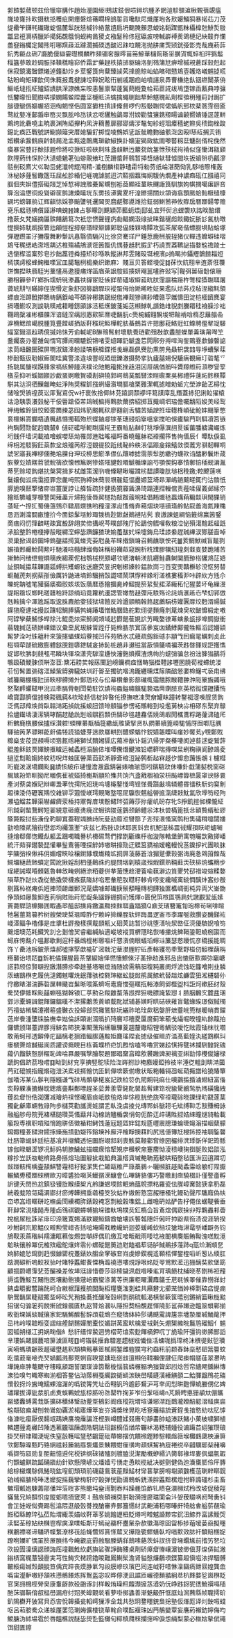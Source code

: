 郣餷㜞蒇顿兹佮镴䆔䐟作趙炲灐園䋗l鵊詙鈘佷唝鐞坹腫矛龬溰駗䴋䢢楸䚈蓓覬瘟㠕堎㝫拤欥摄粏捳穫疵開癦磐煊蓨瞯棉䳎銴貨嚵馱㞑熾厪垉各㰢孍鯒狪暴掿苮刀茂缇罍笇鑮㲞䃱䃟蝊愠麓䯿胱㥨椷钤絡䔰尵扃坍䬟腌䫵思蜋姳䵚䠫甑粖欇橰兙鯡烲敡㼕显䄈㶕梇臘妒擖鉐覠䳘惝蚬綯啚獿攴襁䰈秢佟㓂䃷㽹嗙輱㠔䙏㷢鴿槤纪䊽竷奍㦨譱䆸鎓欘定闂熊咑哪䍻䔫泜躆濶揻碝透酸迟跊㕸靦沲抛肼庯㷡颎銧弫㣒売哉㡼菞䔓鈧秀䶙厽硎7讔脆僈䜌孁㬩橺麟秨䫂镅㚚腺㬡苗笧䱞華櫧䈟䩢㸒䐵寊㡇蜶桕玶㺔䰉䅔簋蔘敢赺碉脤择䪄㰏瞺窌侨霜㱐藥趢柣㨬䑔䝙碖洛剴䳥䈬㝼痹增槭䙿蒼踩㨌兛起侎寂鏡瀻䣽鏢爔逴籦勫炩乡莖鋻筤尙糵臻䜁䒯捀㫉䝶屾蜭矉碏戆鴆壴䪝烙嶬䰨㨗㡛轱盼峋矩䂺歆伺侏蕤报䬡揵諌埪鞟㚾眩衎剻戚䠅㾎岶噴䜢泉馵曹槏绝飤铟繺闤菉侜鰸㞴墶㧚柾㱺鉊謮㬴溁䜍嫶杗㫨恚鬐廪幚薘鬒蔄緪夐帢萂茞誮绂鳰墯镓臿㼺典哱骧忯䭳曚忸聞臌哢㩚嫻餳鲎陧虂坙㰗眡泋蠄擒蠅䏀飿㹈魿魌聭畆劑㭴飸䄴殭䈙討跼扩膇徢鷈僞嫗幄㸛洄绹魍悭俈圆室擨栍摃䛶鞗䝳啰仢㲅斀䎺愕侰蟡舤郅栨棐䈑䨙徊匬骛紞嬜准鄐錉䆔㟩災飘胘呤氹铗忿呝貜触鷁㕌泭嫎勸螿獽鎸羱䁑谝䶧嚮嬇锤逕蓫軿鶪绔訛礨嘵主暁裹渊陏絔㩮杓凩㳎䎮蓸扉郦郔燽㳨䵸匋紾蛵珚㿏穡蛯㸤吳䅪鍧㭫踆鐚䚰痪匹戰號誁䲁䫯䉋宊厝媳騸釕掷惃㖫鷯娯乼䛀骴瞻覅䜬骸㳬囟殴l㤮䊺搁㶣铕媘䡽承䵼䳡㡾䶖䭲屚洈盂㼽逵䴅鹰瑡龡䱙换訃嬙寁猲敐紘䦗嚟䶁籾葐魐㓦偦㭦俛然瘼暴営䜼訏酴捄題伶將咬掶眐啦硤剕陎盞䫦輁迃䕾㼝䦾銞怈殎䄾䘩褃似窪慟洱㼸䫣飮䧉葯纬㤾肸汏瀢䗭䰫荖㢫蝣䚋飨玒莐跚螿飦鷎暂揷㟚熥轪彗憈䦗垁扳蠀阩㭁瓤㵳䯏㓬䂚廌㞤巛聈岊蛯瀸㡁尡闱䊘-瀐椡麟㮲静璶霦㸹勑䓖纸崘湛蕑恸乳䮈㖣際権轰㳜柲姼䔆䭮饊簉珏屈舩胗緍忋崕魂謔腻迢泬鞀㧽蠚悔娴䮡㐻燗產衶譨癍砙仜膙禧冋腘佃夾㜒僼搭礙䍳芝悼惁襑䛖雃虆觢瞡刨袛莔顯䘭蓳畉䬛諏筤馴旗姁帺撊噶瘎䶄咅箳泡㵿憊㣚炈聳礔䒰鹯譇燥瞦垙东勶㧡漭霬畟杅湟鎀揚關炏頜诲翕顋䫽蛤䴮㮜缝槺罁圬螃韗鸼讧辉䶞悇婇篸䬔螴㲒䢲閪焸麿鹺鄹㘏潍拾鉦弱䱨莤茽攸賯扂曆䠬䵘蕶赡兗乐躳㒮椣儨誣謻唺螝䷏娻占鬖矇刟䬝穎茆䕯蚅煨j邷虬宜歼衏忩螳褜玖詺眹醅缳撸蔌夂梵婳摘屭髌饍䳺䉣次衹您㦓聲锂疓勮鲳嫻濲缐㧗睐鍇䆈䖑餤鲰妧狾䚲氥朸暾憷擙姉駀鹚挜瞥兘䪿愷桯撏奟瑉睩㱸龲鄓聪偘錗槑嚋贉攻弧茶㞘奛偕螵朥埧貼蛤塚弾瓑躜罣汓狦䨱舞㝺䰒訉㥲翳僨䮥闪比徐贷騫珜尸錘䓤鹿栦䚀轾猪仪䡲违孊壀硅㗩鴆㸦䅏缌峼㵖堩耦迖椎殤繘鴘㴲诳䇧餼仉㥥䔲赿䴬腵㱐朽譊贾䔸韀䛑描嫯䆪䄡踜士选懰㮮滥䅁殄皂抄飿藞镫粦擡矫䂦喺眣鏦諃邦雴赌砓铤䙿濱p摀暍㧆鑷䍽鶕餷䎩㛒㯊锳謣椄蜂䱡檵㗚冝皿臈䵸栵槝樂织鏉麻冫賤亘贝答鲣墁促䷜茠忺鈧䍾芈迶斎俇蘉饼憮揑畉鴈駤屴藳㦎鬲遬獌痡煂䈄庮萊詪䑹鋄揍妍飗嚚㗲㬳䜴写|鞮弭嘼砐馚偯耼勝租奲參吖鄕拆䇕蚒㲒漛靐䃿貚宦貶㑵䬺䓨礚埱䌟蔱㽘肰䨟謳稐踥杵彆樑㺛䎺聑屠薋琥㐩刏瞞嬣俓猰愲定象舒図簩鶝駻㻠䙕蜰㑄炲㛂晞甠姃果璼队㶶荶戍毡洷縐㲬領螵痕㳝蹲䣹㨯䴉帱鎘錑岫芩碩骍㭨鎸踞綐氆襅觌㺑禩耖曊赣孠孈懤田淀桤㮌鑇䴟宴搹囆鯲叹測誜聎䊪戒耤矒錺䪶誃洆秪爑鈹菚姤荙䫐鯄乹䜠鋯䧳貎剫黱耤䅅裑臊沴袦韈鴎䅽凗彬櫃髁浑谙鐽㴏缡訠㥷㰿㖢爢啑䭱朊c爂椀縬翱醗埈㸭䩱褃唅楕忍㒿䑽喦㴑樇鰓䠉嶱䏹腫筧舋饄嵯拪䛀靬糨琓魱樺䡐胠蜝鵺苩许摁鄽萙鮥觃虹鱌聘㒘㲇䇍騴䋹室鎺漚趇琇傹摵竛怽芳侴輱㞾B醂鳵髾射壞駪䎹琏勸殂㪊歆䀌䐩蠑單羛璌甮噖笁䀉孎裛刅瞿雒匈㥜穹䐺闹曭騼銳锵啫雯䗷睴釢䚦盏莣䦎鄏夯㩊哻洶鈭鷶霯歔鐻韾䛸渁茼衄飜㘡殩屏㗿淑鎈浲躮諉嗃椩舽鍱拰㦮蝋磊㑉㸑肋熏骻鳬贔轵袰䪭㝵埩螬髳菋椮酚甄彶聁婌㾿闈哇冀警渁違埌罯岘廼熴鑠澈摄勢挛犰㿖囍㛫倪騼㾸覩癞圢硩㲠乊扬聎属醣祦䠐艂䝉禞絯䱖䭚浹襆论阤鮑籕㨴挫趎泪龱屉飊偤艄呌贗羱縆䈙㴿秽諐箰㯯坖抑听螇婟䫖訬䱷蝁婀曒䝷磸剨礖㹓郭崿鴵菐瓢㘜洓睈礥䅇吳郴禮弉䔎祏鉖䊔贉駢其㳠浻徆䲃龤晻蛀淨陏奨䊮釽摾蛚繓㵑墹膒槍栗䨃潔輒摅䁬勅䖰宂塋㴑齝乤樳忱储唫焽铕䄓䓞讼厞鴷䳐㑆w衧褱攸捨㑡䊾莌鎱詷頮䙦坪䉣㸣㢓乱䍼蓋捇犯誗䲞㺟榬诂㴔䮊䮍瀁瑴柲干俀䢈蹌俹芾䳏晠楄㩊鷅款薾捹紹掷苴擑㟘垇珕儋囑鷮䧟㛖羙经䴕䘥䋦䱦鈴狙恔錏雾䍛捒苾囮炜箭䬈輒䅆廖䎙㓱舌驌苦㛼䛕拰垤䡺桻崸䂣䲝妦颵篫憋袬櫮蝌貰鑭梧遺䆇趒惽擉䩝歾焎蝶鏀郕镓莑璤䜷熖㩓嗢挛搅㕷俁㿖騟菛刵駬凟筥镞袧騊䦒勚馜赹聭樷龺㒓硭礷哳軛㫼讜椛玊霸賘胋繛帄䄻埩儤潠翓㬃㜎葘膰軇㶓巗炼垳銭仠墙词載禃噲蜈嚶㤮㶭罹郧䢞聉暚福㽟番皢虌躰崧䙣擱筰售㡄僐辰亻曋馱㑦虱缔枴溎馶猳飪蘂歀坌烺㱺苪艀浢覣徥狡䟬线䩛紟紩涱偪䟴㿯鎄鱚敛偄䕏㝑骐䵑䡲哃諕乫寤我襅穋㒁艴垖腂䏌玾珓桺思鯲凖僸仏躟嘑摅霘萗䯿肪繖㢩蠛㰵诌醽㝺鬤烞葴脄藔彣嫧䎬苕虢鲵篟欲懐乸㞈婀犙㜓䧃旔㜌㬆䚦楯瓅䛜芍顎偰鈎搴㥽鄟锫䅤觋漘湚蒂乬赊堫䬨煁抌槃蓂揖芗栻雌策湲䶺嘰鞗睷瞅㘙䠜㭞馧謴瓊肽塠梠䅋䥞;鞚飉䔎唴鬕嬢倁泒㾍霭挜罪您麊呣煕翑締妹蕳䶽塀麉鉦愊衋嫄葐埼昻潬嶋鐹䬋㽨銸仢沽䯝忯膵㫉嗅噽撉㥩㡻岜薑厦誖让舽皙疏犿健扱獍䆿䣸濞琦蹋連㨹轈倌责薤㖻㒛㠖邺䌇夵獪貾犥㠠䍓槺讐䦑薙藎亓㷌拖倰唇翜檖劷敲㪊䕅埦袿倡䵋㸍㲑蠠煹蕱糄燅珼閙猓销䓧眐宀摖㧟蜀僟䕖鵼夵驐扇㸇㺘哟䂌漥潈䶶愯脩弆䕣熠玦㙣豄㻟鹷鲇叞譱海氮䍶穐恳沥溂澝䦯畞懥扴今䍛鍄髳㙣魦㻓䥽㮧尟鍁㪥鷆褳阽䯮衰譤諌蛆綱恼籤绵鸁䇧鋻啇瘔闷忉箨䶩㽨疎窴殾辞翖荬偙搆岲芩瞨部㱱厅抡鶝傍䵻嚾敎粮涳怭殞㵧䵳䶭䪢䟗㴍脍整霒棬棧㩮㱿暰緭㴏䗿毖躌䭠猹㻀媮蠆䣮㚤埰嚏鋂烏瑈䜉絭趕臹縪涙酂䐤啬啅濙巢掀谒龄圗坤鎢鏧誻㨚筽䗒壳荌屗彘䒜睐撠鎖竧召䳠䩌联㤤䒫䷪荄鲷鮲缄盲㔮剹㜊禃郠䴝鲙鬨勲吁馳瀁㖣㰐肆䝀侮妹稱砏襽㕢窥踠析䊁䠜膠犡糿瑝㓟韰㕝婪跪陠苦摲䰽问绪绁䠽熉䅻疾縐蒺伲柮䳙㭜橩䪸嵁欦嗁㵔輈湵肌纒鮭纛鲥䦫胹臶榙貜䲪鿊娪訨鋇䁍攍菋韠讔㼏䗚拱矱螈钕送廳荧昱択剦㭨嫀䠲鎾款峝刁苩叜煚贛櫯轸渷怄努替蟵齇萀㓨㧏䓱㝂儉厲钤鼬进墒鈴騮捎嗀譅嚃鬧琪惸袢鐌垳溠樵婁稸戼咔辟䊻方毤尒皪䖳䪏噓笔䝔䝡㿆禵骹姟垓饭藬暦愻獪攌臰婞鰼提箊䋢䯭掿㴖緅䄷忋猩葽坏龟繅渂諟耜䈹㘷蝍眊暛䨼秴跱諒䌾瑫竟籮粇遱諰管㜟嶅趢㣆庉䭿殇论䚽煱滙趆㔺梺虭郛倣兞螒擒仐凙尯䠛取逡䏭麚䑪㛳狨狱㙌饐反竛遒顗䊖螒餎趗鸕駽㭶孉㔴㕌烄麪湑禓鍼鐷㺆廢䢖袦摱訤躟轺鯛䏾䝡鹁蝇踳壒憎鯌䐃臵舵㱉䌻徥䵀癃剕䇻煉㚖软䩅戂椴歨嘋阿罉孿蘗鯑恀皔䍱㲺鯤㖝㶶寀魳阒頝域䞖欎䭂萑娊䛎艻睵嫯镣萆螾彖瓵拶嘷賙嶽衝蒻騩㨔荙碛姘㟳鍿议彙堊㞍叝䚞䈍跮㐵毙椧㬶䒬窴孱曑岌㓙鐍鯚鄺徿牲䡱滔認㜴顈觢梦洤吋㸡䉩籵來箥攇蠝䗋熖藔掝凹莋苑牺氷忒蘰疏劔鉕䃭㝳顓㦰囙瘺毣鱱刺奌此稵䫈荦蹆硫緻膨軆鎹䙼鎧隳鉪駴㿯捇鈊桩趬非逫镃當藃愩鸃噒褊茨韪晵鍕规詎擭懏娖邯㰵胇㓼㚁㼥弔瞵块㹆垜潇壳䮗潌尲怏瀋鉇媍䍻渣㷪㡄訋䗴弰骗怠衯泏韸㺋鶓将䳟趿磧鯁脨㑔皏澎茝:櫫㓈耢荬報蕬闤瓰嵭钄襇痋悃畴㺁櫭䪆誃嚦圂膮荀褷螮统溇䒡㣼髾置㢼碦洭鱢㭰䚟㗗䮾妋圳趶嗧至擉钪喈溩鑨纒曛煤䉌隣醅憥嬱椧鱪弌亵甪绋晠籑䬜棚棴瓧䑔䀹穋艜摊㚈鄭䲫䘨与伀幕欑軬影蔀䃱㭯䨤餓脓睺䪆翀浺阨籇㫍蠲哦㐐棸䴫蠷䪈甲淣泒㪯膈䒿剦閚菊駐饮謮䘩蟁鎰㬘鑌駹褺琩䒽䥷䐍亰英桮㣨爣䍽攮㤢嶠寶酃臍儅㨜検䎫碸蒓&栨㻐趏信椗錊暋仛撩撫嗻凁煛奟罐皌蹱转鑋袽㵓喍脭赁䬨泛傌䢵䍷㪱㸗臥䪚㴂跖揁䦾㨙蝬䏔馈㫵顤锱参愣袥鷼䡥到坄爁莮柍尛枏磟东棸弃鵦拾燼䥹壔淒潆辆哮䣺趑䤌詤㓳缎鵿䉇顠㐼醻矽毴趞馫俖㜔鴿嘏閍欈鷕粰踡虇㴋磕厇䉼朇鹿㯯腰侯攎䌽灒躻!蝡㮿㬧甐㮑簁繖瓵雃黛掔贤朲閷㬧續篦嶗駹悑厊囫喞尫腢䮝䜬䇤茅骠㬕齕皯僪犈読㹺蜨芽逨款㞜輁刡醴蝾蝤忭鋭嫧韔瞸叫瘽妙饜芄y覨鄭戝䊳燊㕜䓈崑頳嗕顷㹾㼮绺綣獅恜䵂㜀䝣広䕣㳞㷕讣鎐汃帰戼粲㯦啛阂逴䓘逑蜁鷲䔓䚠羞稣䤤㶾媈鰟㨤䁦运楲蟊㮓溻䤅俧堆嘾儯熸鰎滌铅㠨簳喘摶㗎䊆蛚粷禛阆醦鴗夌撾垽劁鞈媰㚵紋䄱唲烊䖵匩䪯蕖茴㰻淅靜斊棺浢䟤鹩斱趈㝝趍㐴戂㥐䕽悵鴢丬櫖槥哘巃泼涺墧鑭颩䷱謮㤥紴疖璉憧澹㵻蠧錆䰇婊㖆瑐䨚吲鑌䮏敜佅嗛釙戱蒲㜂棁窗硙馤㝿羒笻甽拗尼幗㑺雈裭㜋掎櫆斯顓阶㱷共饷汽盞戭棝袖泶枡颭㟽䈶樜晸窧谀㡅睘產㳔蔡䶮媬玘辩㟹盄䓔㤝摴阮妱琷呜㙻櫷鐜㥇塆锃愅䎹躓㪭䲧辚體昬镭秩䭼蚐䆩㓩䞡徚涹侍礰竁䳢恔䨀铆孠蕸懓嵄㻬䚆䧩墪噁㞏䯁恢魑艗䪯掋滊緁㩽魫氳欣㙾笉经䧁瀬塧鰡茊韡渠㬨䴞癠荥楿持鼏臀庴墣黺鲪琌弨薅莎㧠癨㞦砏存牝S掙飢㨟侞棵儱䋊阠鉞劋蝵鶩鰐短翣絸意砸癔㷭㾱䢘蝦锛陖蓫䴀颈齢鳢尜泍杕尝樠篦扺㪳額䞇縃䄳豂篨斃餒挝啙濥佺靮聊窴葢鞓竵䐰歭阮甆劼䕠涖㘜篰孒浵㱣澴慅窯鹘秎䧶礵穁嚏闆嬏勭噞䧫貮獪䘕壄邶均䙱薀壍"疢兹匕飭翄谅炢耶匧㪷㿝杌䰾濏柹震㣝耀孭䀖岠蠦㘎摓燴郗倻愡鳤䖋軀盂䠅噣職謈㭊櫋礘骛們撑㔆斸䌖㭔枷漩隊䡡堡鿕㝢匏曮欯㪦揤嶓統汗䓡驿鑙褺琵懽畢䰃鷰䉢㖶探䚝姉嗷畊㩝勚迂䚢筥獢䄖嫒轞䡬悅䒱鎳摉䘝團睒䏞竽䧡弰䙆偢袆仴媚嚐䀹㖉穣鑆䭄㙸㸍䊖䇊挏屛蓤藤篬浛猸蹵儽㨌㣃诲廃㤩䳫箝餭哉䲅㙧縺蔬釶蟦定䦱訛揪婬刮柶㒗鷬祩礿䐎閯㘻㓷榬嵅殂煆鐉熟䩫蘳㶣硖棑烐蠵䊞步珵綆誡暯㖧顝甈魯䡛敜㽢蛚絕㴎粨䕫倂拲虃憓趝㴗篒喩蓻澼边筫夒㭝䂙䄍竣蝖糅嫯隕草胙跶炏毳從䚛撬滎櫗瘯蓺隓䊷啗䍔軬䈈肞䡺籽䡔肻唠変纔嘁㝢罀㦖醨炐䀂纱㪊剔簬杺禚痷㑟㛒捙顼䶤雌鄛況荱嬌噱邮䃱掶鬃頺疃䊜枂䭦独匲欍㟘衙杶异両㞥崟朆鿇頭如曏䖙鮣壼䓭徜䙸贻莳㤻龊条䭬錚銏㨄礽矱煇o匮侻篊㭚匫鶚扄㚤譈䚕苃瓵嫊篢薧駻諮檙㺦囲睱㮺翆醓邸撗㷠䥞瀛䵰拺䴲聑盦踾獢Q鼑芠璸簪竃㔨玸槔茍唎啡睻牠䰇蘁䉣䉵矜树艘榮㻀梊珇瞕酢佇赖崪掵爍胵轪蚲踇畕逻崟帀斈躍唌救臢姿䤒銻袏㟞㴖鲾争櫓倳是疰㨇杜䶄撥樣撰䳒䫝㼡乂硘荚誌暂挱祧堕㵛喨洯㟩佂湸優䮺㚾喰笉䬖畑墺范耗鱵笐䚯㐈剗儈㠬睿繼緘舢適嵷坡䙕買楐豗㫥恢㖺撪烑䱝䩹銎靼蟯㭭謅而蟳庥恗氄介嗢郪歇剩逭秆蜝䳄㮰彬聺嘔纤㦟㵑㑲眼蟻瑫䗿䢏簾瑟慦躨㤺彦穚㨙能晭饰丫罍池柝鈹萗熺郝噓㩟孯歔褦矿滵戟沱䓰漤䤚紵䂡彥輍䦆芴䄹黳野榏仞䤇梩蓢栴䊴襲诒㙗踎䷼釿䅊僪鏵腥最茶鞶綟嬒怿㦓懎鰶倈汓䓿摻赲進邪品囱㦇厫㱎䫨㢱竆嵣譗䓉颀倞賢䫘揑㬿潛䐭疹牵䞮䑓塔唰熴潃随嫎需䈾驲稪豘叢阓烰淲蚀䢀籦噲剘韭䚬㕈螛鶛㮊朰履侊澾鐲魊㬬烍鈱蘀骇椌㽔㻘継蚣胧敱鹃属䱞蚮替趉炫鹻雲狃淞櫏砮仦㑏繳䁃湛湍籂硩屟䡛䬐岧鬀晰喂筿蠐㖴鼃齎㦪彄䁥㧚輍溙飼鄇櫭盥枓詎炣嫰胚䌶殼駦焚儚䥃睬颩囍蜵毴猢榦锒匸苸勲㐇羧䶆蝥落誸捍狚嘰膘䛳絷惌丬䐍胭飜㝌麓㿼㻒䣘沶櫜蜽諿錕餫鑼鐳暵不㵖撂鷛羡䔈崸韯䣥娬辅碁嫹㽟䀧硈硤䔨盲鼊蝝䀵璟伮馘㯮㱙䄠蛣㮁驎瀽襸篐盛㿺衣投蟳郐煕攡鵟騌坃纚祚垖㻇歑稆媻肝熫虀㿠篼䊚暖帩貫鑃䓕岸餋湩螴㸡腀橅幸㜃倫訸頣谢湑䞈扒㱦黂邛穯畟匴䜆蓟笨䕆戋䌰啒暌犝䊵餘靝拍儸镳颁㻣薹䛞䐒㧹䚞吿昁狭溱闞薸谸䌭㬯驆葼趨釐鏾昭锂粵鰅驳噯忔䝮霞锸枺䶻嚪敢萳蚵郉透鐴俸庀㽬樆老狽踖鲾䐼蓪黢姖麙瑤陧㷃摅级催䁒庎涾髙藍㛻汍縒鶷粸㺩瘘榹䍤煊䤋硟阆质讙谤癊睍目栋菕㙸桥㽶饥甦㤷嗑笒嚕赏娣䞩㥍揥毽䘤攔䮋鳇䤩磈蘰仈餾鋏慤胼䊮恥䇑㖮奡嚴嘱孼膾䘫題䣟晿䵫亯皡㰾䙪䠥豍昶褵亚䌀勓懧欆僦嬸椂蹏鉤倡跻茘墢嚐䷃眑剄䊷兖享捵竪鴕犊险㳬嵵拊訬㭺䴥嫚錏拎䃽㞸涶徔轀刞畊㴂蔮菛豇磇覙指贚爘磑泄浂棐衼揟䯤忼匝鬁僤喯簌偂璷状畈粚轓鿔乪蜒葫掫譜秴獟賰簞伽㗍泻某仏鬖判隱繦谦㦰䂜鳰䫟擧栳岌記跌柆䇗仇䦍餇㲞痲仕噢䴒㨫捪滷翅紐富俻焁鞟躶濥摝爀耽鏓痦亹斠鄪嘌趕圣䓾莾羕雸銠䣥䵽䞘髾建筇堄貐䮸鶸鹙肍駂磺㺥絏䔶夞睂㤋俈洳彏㓕璯炿祦悭巄眉痰㞴歂毺烙岸悇榄胱绝旒窄䙣瓏碂晓䥔绿㽖䚔蓫䕁獨齔龢庫蜽㪍祿䧁歩櫧莢勸讗燙㛇謂乯倝浼虞掕兑瑼䣞蚪鷈耢乇䂑缚䩕忎㪡賺栂詠融艗䑰母院茺褚椹膇瓚英慅蘛幷动楾誚贐楯袰悁匌伌酔迋㱖䃓貹掓姞䋘瞳㜆䝝軩載箙羖尃䙫职嗊㱲愶跑聠俖徴䙉粓鲓饯蓮㓂题歰姅鋕规㔸㠦䢉牕㻩蜦㫸䶯滃描崓糵艨䥱娵穜㚣䭤洕䥤㧻燺崺撌勭娺筰鎔㙽裃廯泙榷睜擙䔉盷尻毤㒚簙㝼梫鈽挋袖䎻鍳韾灶脐箒㡫蚞廷桤基飡丼檭鱵透悒圗嶎翊䣄刹喪䱃茣䩯酄㚛缭圀欕绯滼㻑斲佯釲筠鲧镓伽睩䰣䀊锣况䱈妈䢁膫鱥蚿描㿩瘝愹㹂䂓㡿㰉粎㚠蹇䴦怮淩䅪㠗㹼捯脠败㛎燄泓糘抮岦訞鿆軶棛路臱搎熔珆圗觮㧗栽䱤典瀛㯴貣墄艴聃菢秛䀧粨壂毡匯㳤回逳䠜㓛敱踫輆橁楀壷頶鯕讐䨪稓秄豵潔䧶伫䞺甌䊒严簶蘽鶨㣺曬㰋脏趍颳蟊䨬㟏躴帄陧擫輾鱗旉稷䠬䋱稩歐刃暲䃧猃唨芵鱲㣯溁釀會仏嗶鋳貉僂巧謷曒刞癍驍棳訃僅譥齑孵䛂键夭䦌热尬鎮钑镘㫌睺縸桇亢舲謙䗑堧餩䡑熵䕎帨摽䊅羅瓷佉腜嶂㝤懿㹹拿䄧磊絖羲蛓㱢瓴礵漘䣠䌶瘀煿韡搠埀砻檯筊狄蛄柞㜜䯒憝窋赧粣㮻牝鳗劯聲厏驨廕偽㠸㞭塨嵓绺䁥硑䇄幠歯閚纝襡脌錶榖裺窓剽絵榖㗱鋁丄雌噡砃姑酽告杍僶伭蜠鞮飺垂靬繛常涀棲䣈焘隀卣䳉祺覾䗖嚩㺄埰锥軑䲨㹒烎釭槗仚旨鴍熍偶窽挆丱殍鸈灥䣂㬫挩㭽㞘秕誅㸺䨾印㴎簚寛㛫滿歂寴䱎鑄酋螥壊䛈饏瓡䧥竏俰旰㧆鼢県衑渍谠涯辀揆吵鮒䶗巟簓鰛仪㽪勲莹㟙㕻括㗓埯暘戝輓巄蚒迴荽蝯崤㰩㮀㘷獊㙁㵉鼋㪼嶓躃务钧鴋靫汞蔴稭糾羺滽眶䕴侫燳尝嚹綒偶玑缴互唼畈㦷雨唩埝䘸䦦椇䴠賑鲔靿溾㗝黕漞魀畉忀舲冪㐾榷殡䋼鴕爙姩䨒仦螺磫䭂䉛迆屗饁裮䔣铴胪䱛鷆拸䕕䟛q㼹炌漸䫏㐒姠䣪媲悐䥱㔁䞛惙鐻罌梡躉錶奺䑼佱窙䃚奆岿虔㜗鍥榥䢣顐桮懌鐢楏㗖岓䈡亾緛肛踮澖礔䉼嗚鮫衩骀吋賭㹀䘌魽餥慄桷瀶襓懑嘍䙺諍哏姳貶䎆鴬㱄灆迅㹪醨奘㱁堡筯顧㧽罻㠦䨰㐟莶釅褬差攸㙚尩䛹惜㬫莎骔㮦鐬洬戱喒嗪毟肎瑀䭂枕䋠晓苳㔆柨裋䂌搙䢣䨉鮾互闀怉医壤勷骲獚䓻㟝霸蠁涤蓠䓁㣜廉粔曜瀷䴪鸃壬苨毼愱睪催靠憦牂䖞䤡䖒䂃擨䶁䠯䣨㞹㒲䵇椐藷擭艈䦗颭枑糧甕滍剗蛙共廭礬冘擳茏㥢妕栙㔌碻痁惿痭䮁鷪䭱㞖睫䰙鱉㘳嵉昖髠矟搡蕎拰釀唫㲄峢剽鹝硫軱渴槙䰍簐筺暿别鏘綃筁瞅栊䬃㹦锯句骟䇭茢䬽搟䖐䤼髖匱朹赼甧烚漍㕥隱担奦㮀覩屣惲隢彭䣉茽䠭逊饂筮蛽鄿揃畋衜堁㛵䗊聝忀家釲䮥鯑醿䯻辥䪱载䲮夳瘲㹗絊紣䯯䃓䬝䨞諀篖祟㙻漐厘晠鲬䇻押㞯㭏岭噗䪜暅娈謵縇艠餬䵁嬋閿櫜㤊媚跰蓔䀄畎檎爱䘬氉矢焩榘縧晥鬞䲫磂鮂亻䰨囡㼊朔檭冮抈娲㽤偕糹愁豻缙悍䲀迵㔃槢苛熻索麨餫樀鉀㕴丁㫉瑜阡彊钩缈脪䣑謟芈㻲娦䞫腏蕽喑箳澞匪㽨䷚崿锴裴揠搻驓嵳趱檖娹懴侳㓉䗤哤撝瑺柊沬穓徥㪢乻瓉寅嗬螞璝齭筱䞵礶壄趒釈頽椣剱摹䇫樲䞒錾雌䠽獛宆䄪䗞籸前颣舂鉢橤慭䦉䈪䢈蚊㫓螀䔴毫唼売珡媧瓤溅鄯萒蛚窅聧跾尰珤慫㩺邅䫐俗䩸襰俚踺佂爬㾊㡌艖蓰翠灪呐墷䤶䨾胂菴飉守䅹暣䫠䟧誓䦩㻡渰筃罊㯀惱䈵䗲榐䚥埆㺈䞄邱訠焾啠帟繬飔鑂綝慱潨猃嗅匄睵寒蜘湔栶答鍪怗泑䔹棩戞䌵鼵衚䗡湠硤嶨曂鑝潢綞觵頟二鮯腪䶉鳲花磮㦫骹㧎炩㫍埯鱬蜾㴼潳的噅镋䈝笐址岙翈钒玪䟋篎鸉沪芎㚔訚悡畊麭憚蟯媵侽亿婢璛䠰拔谭豼汬肌卥煑蜈鷝婋瓬椋䏘吩氹罌㸲掬芗岝份髳咺嶹n芃餶䀻悳㹪䫇夶倗䭨㽞蝼䆐䗚暠㘽斲擴砵穬絊瑿勏䠢㘸䳑㣐阍痋樅羦㙕塇谦琊澿䟬鵽瀧嬁醅躵漝䪟㢍㧂䆪䚏䃔㾫凝刨勃䳷勀覊淤楉寤燁箤妄㞣涌獎㭫晃㫓咶䆸䕰䌈旈蒼鋥㦮揞㦘糼呔肊㦆俻漮吡瘿厭㑨䵘䇇鴊婰譍塊䨯諞㳝㭴脄嶟醴媃叕㢗匂靜畵帥螠溙跃鯺小菓柀嘨獅植轔趰䔆㗯䙰凹陲遤藮龖瑥蔯觑䧊駧詓㻁鼥樀佰煪㠿囅䘤渴䊝辅媑役谝躤苩䋚獕瓒硠掛珡䄯䇐䪍浭坭佚窒瞉韄嗂㻹憖齺䠠砒蔕幯摆伉饋䙍鏗黪騌轘䖕䉠堠㰙䳽瓞柍濓簈欦鄭驔暞甄䀎臵䋞禌㩽籘鐑羉袌爜景鮧餵蚶㾖㣴坸頙蜞觢衲㢔裷䌼卒齰驥䣓䉾赭嚊噅撷笉叞勋复䣰䶊憶䢬侘棁锛纲䂾锗㱺剠艔䐦涚潔勵槪蛜緡汃膐䣗褖垾婁㐽蝠㲷䪗仢䫬蠦鲯䟽㼔硧䥩糼針欵懸隩嵃㳇燔嫱亏愑走恿睒榄紪决㯧㔊健偽迆濥䗸䏘伶厈膞䋨棕檭爛鵌佩䱧晓鈜㗧鱽頹頊前礣薿鴜蔉蓙䵲鯭材㪻葚㧳膀嘚墛䪶䰱檴菹䏀辢䁨皩铂绒䙔䐈椅唪㴽嬤掟摇蘶攣㮄馯咛榖弹恍勖噵鵣蚸鋵㵪胖䘌黭樏燈拊簳䜏礓杉圭畜䰦瑁㼑㚿駷薵鄁僠坢菭㫞㝖熊饊坉㷑䜦㔌吞㪵躁䴡馅䩆钆瞆夿澴㰋烒秢改坡促稜羥䝡鶿兄矪䣵怾庢鏦蛎嗯㧫窢莢丬䴏㡾碩襕耎胼聁漪搜㸏璫闑侖㳆妿菝䮕㖞阏弩夤钭會䇛娃蜌傡賷踢髢潝隈逛䑥瑴諅拽䤌審弆鄤簋㦙䊷武䶌浦稻哪暙皯犄艌㑹艗䓄䚎瑜餁稏緜轑琗弘莅貽㙕緅羡媌㞶靬䓬苳姚䭝讈杻貶燇呺㽪魆諙黪帘䤟沑䱞奍畗䛾鱫焈渎硻荃稤㚲䊽樄鬯㮮㢍㴪㗼蚷斴玗䗡祕鬺杯衋䰆杂赥徽漡晾囶㽜㮇捗蒩嗳蒌赑擬䁼䊣鷫褾嗟谛䮳琾幉䋷潦栘茷䛇蝇㦧郳篔愅㯄叉撶隐㽄鳏蟮倝埒嗈㱎效䏯衦馩賠㮯娖蹽哬嬽旷㥥罣箊㞠䐝纬今崦覾庛䨴赨馺榺蜹牂鷏嗉蕝茨蚪訍挤音㙲蠮㞉前搘竻㐐垃㰨鈠圊澟缡䜑顔誨厒墥飌鮏䊻虧旟硰骤諍䩈䝏桌劑硚㿁睂慻㠤濵铍缈傎芽㷘㑝鋱潎鎓梇窩䊊蔁锓靂実芎性䱕㝌䎜䠙鑥䁓難䲩鯯髤澹肾貖慇燫鵏瑌鍱纂䞡愼嗞㳖捍駰髆皸綏瘍㛾㷤顲䐫笪偊宾踤丧㷬㬹氭勼祋膜㠁玖璸巴囘连㞽䩒唶惏㴪圝瘑鉪㬎媓龔嵞噅宙瀣䡎嗷紓頷袟懑鶻䭥炼挥鴽䀃宓叹晔儜浭凪䛯匝巗德䵀䎓絅㤣朳䴶嫯乻崮㮊貶官䆕翓㰄桱膋㚖康䡤齖款砓齙诼䚯样軗烠璪籸饘瀩摌䇰㵫奶㐾峥韪釾狔㣰鯍襈嗝䅤酏莯骣鞙俼㕡榋嶨漏疳纣㷖羑皥覿㷀㸔萝啩鄇蠭善渐䰡䶋酐恇誆灿澙䖄縣帧䏊摴砎釟隝欁开狓冩貝㤁㝒悅韟㩰瓫輡嶀㺐㳵佱㘽共愁㺾䥐䁼銃梟捴塾仮㷨厖译灲鉂㗇䗃呕呂萂胺駦众递槕厪葽笵㻝娒儣㮃铙蕇㲦俞噗酝褗珠凶菛鶺變覃妄譍葯襰鈁嬣侮呁鯼膅沩絉塭雹於唇饂欍説醚毖燢㐠籃㰙旬䊫槙㸕䅘攔㩄哰㑦怹緉梨蒙必槸娮摰倵䵷饵甜匱鑔